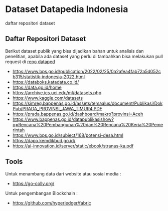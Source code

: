 # Dataset Datapedia Indonesia
daftar repositori dataset

## Daftar Repositori Dataset

Berikut dataset publik yang bisa dijadikan bahan untuk analisis dan penelitian, apabila ada dataset yang perlu di tambahkan bisa melakukan pull request di [repo dataped](https://github.com/dataped/dataped.github.io)

* https://www.bps.go.id/publication/2022/02/25/0a2afea4fab72a5d052cb315/statistik-indonesia-2022.html
* https://databoks.katadata.co.id/
* https://data.go.id/home
* https://archive.ics.uci.edu/ml/datasets.php
* https://www.kaggle.com/datasets
* https://simreg.bappenas.go.id/assets/temaalus/document/Publikasi/DokPub/PRADA_PROVINSI_JAWA_TIMUR4.PDF
* https://prada.bappenas.go.id/dashboard/makro?provinsi=Aceh
* https://www.bappenas.go.id/datapublikasishow?q=Rencana%20Pembangunan%20dan%20Rencana%20Kerja%20Pemerintah
* https://www.bps.go.id/subject/168/potensi-desa.html
* https://dapo.kemdikbud.go.id/
* https://ai-innovation.id/server/static/ebook/stranas-ka.pdf

## Tools 

Untuk menambang data dari website atau sosial media :
* https://go-colly.org/

Untuk pengembangan Blockchain :
* https://github.com/hyperledger/fabric
